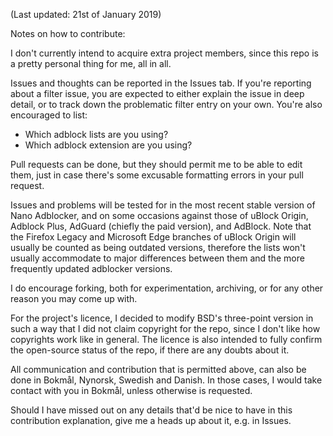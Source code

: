 (Last updated: 21st of January 2019)

Notes on how to contribute:

I don't currently intend to acquire extra project members, since this repo is a pretty personal thing for me, all in all.

Issues and thoughts can be reported in the Issues tab. If you're reporting about a filter issue, you are expected to either explain the issue in deep detail, or to track down the problematic filter entry on your own. You're also encouraged to list:
* Which adblock lists are you using?
* Which adblock extension are you using?

Pull requests can be done, but they should permit me to be able to edit them, just in case there's some excusable formatting errors in your pull request.

Issues and problems will be tested for in the most recent stable version of Nano Adblocker, and on some occasions against those of uBlock Origin, Adblock Plus, AdGuard (chiefly the paid version), and AdBlock. Note that the Firefox Legacy and Microsoft Edge branches of uBlock Origin will usually be counted as being outdated versions, therefore the lists won't usually accommodate to major differences between them and the more frequently updated adblocker versions.

I do encourage forking, both for experimentation, archiving, or for any other reason you may come up with.

For the project's licence, I decided to modify BSD's three-point version in such a way that I did not claim copyright for the repo, since I don't like how copyrights work like in general. The licence is also intended to fully confirm the open-source status of the repo, if there are any doubts about it.

All communication and contribution that is permitted above, can also be done in Bokmål, Nynorsk, Swedish and Danish. In those cases, I would take contact with you in Bokmål, unless otherwise is requested.

Should I have missed out on any details that'd be nice to have in this contribution explanation, give me a heads up about it, e.g. in Issues.
